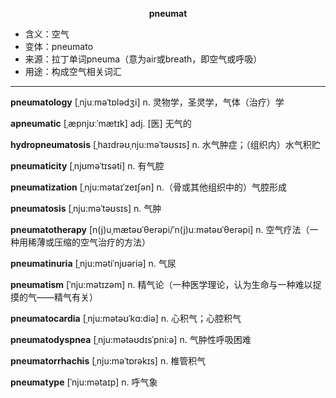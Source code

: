
**<center>pneumat</center>**

- <span class="definition">含义：空气</span>
- <span class="definition">变体：pneumato</span>
- <span class="definition">来源：拉丁单词pneuma（意为air或breath，即空气或呼吸）</span>
- <span class="definition">用途：构成空气相关词汇</span>

---

<span class="vocabulary">**pneumatology**</span> [ˌnjuːməˈtɒlədʒi] n. 灵物学，圣灵学，气体（治疗）学

<span class="vocabulary">**apneumatic**</span> [ˌæpnjʊːˈmætɪk] adj. [医] 无气的

<span class="vocabulary">**hydropneumatosis**</span> [ˌhaɪdrəʊˌnju:məˈtəʊsɪs] n. 水气肿症；（组织内）水气积贮

<span class="vocabulary">**pneumaticity**</span> [ˌnjʊməˈtɪsәti] n. 有气腔

<span class="vocabulary">**pneumatization**</span> [ˌnju:mətaɪˈzeɪʃən] n.（骨或其他组织中的）气腔形成 

<span class="vocabulary">**pneumatosis**</span> [ˌnju:məˈtəʊsɪs] n. 气肿

<span class="vocabulary">**pneumatotherapy**</span> [n(j)uˌmætəʊˈθerəpi/ˈn(j)uːmətəʊˈθerəpi] n. 空气疗法（一种用稀薄或压缩的空气治疗的方法）

<span class="vocabulary">**pneumatinuria**</span> [ˌnju:mətiˈnjʊəriə] n. 气尿

<span class="vocabulary">**pneumatism**</span> [ˈnju:mətɪzəm] n. 精气论（一种医学理论，认为生命与一种难以捉摸的气——精气有关）

<span class="vocabulary">**pneumatocardia**</span> [ˌnju:mətəʊˈkɑ:diə] n. 心积气；心腔积气

<span class="vocabulary">**pneumatodyspnea**</span> [ˌnju:mətəʊdɪsˈpni:ə] n. 气肿性呼吸困难

<span class="vocabulary">**pneumatorrhachis**</span> [ˌnju:məˈtɒrəkɪs] n. 椎管积气

<span class="vocabulary">**pneumatype**</span> [ˈnju:mətaɪp] n. 呼气象
